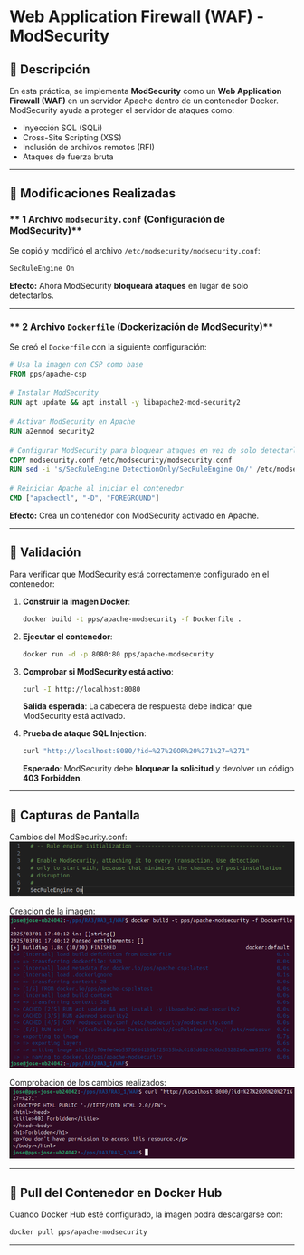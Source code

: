 # Web Application Firewall (WAF) - ModSecurity

## **🔹 Descripción**
En esta práctica, se implementa **ModSecurity** como un **Web Application Firewall (WAF)** en un servidor Apache dentro de un contenedor Docker. ModSecurity ayuda a proteger el servidor de ataques como:
- Inyección SQL (SQLi)
- Cross-Site Scripting (XSS)
- Inclusión de archivos remotos (RFI)
- Ataques de fuerza bruta

---

## **🔹 Modificaciones Realizadas**

### ** 1 Archivo `modsecurity.conf` (Configuración de ModSecurity)**
Se copió y modificó el archivo `/etc/modsecurity/modsecurity.conf`:

```apache
SecRuleEngine On
```
  **Efecto:** Ahora ModSecurity **bloqueará ataques** en lugar de solo detectarlos.

---

### ** 2 Archivo `Dockerfile` (Dockerización de ModSecurity)**
Se creó el `Dockerfile` con la siguiente configuración:

```dockerfile
# Usa la imagen con CSP como base
FROM pps/apache-csp

# Instalar ModSecurity
RUN apt update && apt install -y libapache2-mod-security2

# Activar ModSecurity en Apache
RUN a2enmod security2

# Configurar ModSecurity para bloquear ataques en vez de solo detectarlos
COPY modsecurity.conf /etc/modsecurity/modsecurity.conf
RUN sed -i 's/SecRuleEngine DetectionOnly/SecRuleEngine On/' /etc/modsecurity/modsecurity.conf

# Reiniciar Apache al iniciar el contenedor
CMD ["apachectl", "-D", "FOREGROUND"]
```
  **Efecto:** Crea un contenedor con ModSecurity activado en Apache.

---

## **🔹 Validación**
Para verificar que ModSecurity está correctamente configurado en el contenedor:

1. **Construir la imagen Docker**:
   ```sh
   docker build -t pps/apache-modsecurity -f Dockerfile .
   ```
2. **Ejecutar el contenedor**:
   ```sh
   docker run -d -p 8080:80 pps/apache-modsecurity
   ```
3. **Comprobar si ModSecurity está activo**:
   ```sh
   curl -I http://localhost:8080
   ```
     **Salida esperada**: La cabecera de respuesta debe indicar que ModSecurity está activado.

4. **Prueba de ataque SQL Injection**:
   ```sh
   curl "http://localhost:8080/?id=%27%20OR%20%271%27=%271"
   ```
     **Esperado**: ModSecurity debe **bloquear la solicitud** y devolver un código **403 Forbidden**.

---

## **🔹 Capturas de Pantalla**


Cambios del ModSecurity.conf:  
![Modificación del ModSecurity.conf](./Capturas/SecRuleEngine.png)
    
Creacion de la imagen:  
![Creacion de la imagen](./Capturas/Creacion_imagen.png)

Comprobacion de los cambios realizados:  
![Comprobacion de los cambios realizados](./Capturas/Comprobacion.png)

---

## **🔹 Pull del Contenedor en Docker Hub**
Cuando Docker Hub esté configurado, la imagen podrá descargarse con:
```sh
docker pull pps/apache-modsecurity
```

---
